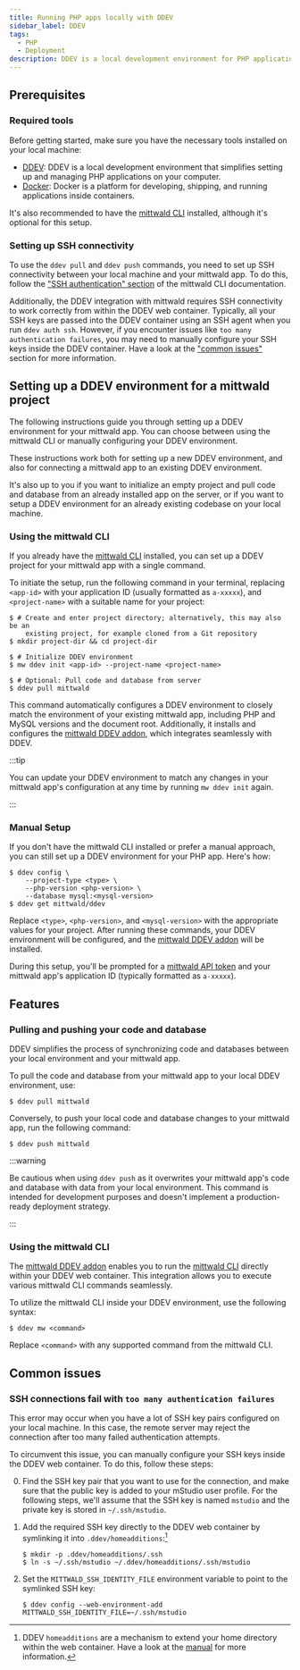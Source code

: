 ```yaml
---
title: Running PHP apps locally with DDEV
sidebar_label: DDEV
tags:
  - PHP
  - Deployment
description: DDEV is a local development environment for PHP applications. It provides an easy way to run PHP apps locally, facilitating development and testing.
---
```


## Prerequisites

### Required tools

Before getting started, make sure you have the necessary tools installed on your local machine:

- [DDEV](https://ddev.readthedocs.io/en/stable/): DDEV is a local development environment that simplifies setting up and managing PHP applications on your computer.
- [Docker](https://www.docker.com/): Docker is a platform for developing, shipping, and running applications inside containers.

It's also recommended to have the [mittwald CLI][cli] installed, although it's optional for this setup.

### Setting up SSH connectivity

To use the `ddev pull` and `ddev push` commands, you need to set up SSH connectivity between your local machine and your mittwald app. To do this, follow the ["SSH authentication" section][cli-ssh] of the mittwald CLI documentation.

Additionally, the DDEV integration with mittwald requires SSH connectivity to work correctly from within the DDEV web container. Typically, all your SSH keys are passed into the DDEV container using an SSH agent when you run `ddev auth ssh`. However, if you encounter issues like `too many authentication failures`, you may need to manually configure your SSH keys inside the DDEV container. Have a look at the ["common issues"](#common-issues) section for more information.

## Setting up a DDEV environment for a mittwald project

The following instructions guide you through setting up a DDEV environment for your mittwald app. You can choose between using the mittwald CLI or manually configuring your DDEV environment.

These instructions work both for setting up a new DDEV environment, and also for connecting a mittwald app to an existing DDEV environment.

It's also up to you if you want to initialize an empty project and pull code and database from an already installed app on the server, or if you want to setup a DDEV environment for an already existing codebase on your local machine.

### Using the mittwald CLI

If you already have the [mittwald CLI][cli] installed, you can set up a DDEV project for your mittwald app with a single command.

To initiate the setup, run the following command in your terminal, replacing `<app-id>` with your application ID (usually formatted as `a-xxxxx`), and `<project-name>` with a suitable name for your project:

```shell-session
$ # Create and enter project directory; alternatively, this may also be an
    existing project, for example cloned from a Git repository
$ mkdir project-dir && cd project-dir

$ # Initialize DDEV environment
$ mw ddev init <app-id> --project-name <project-name>

$ # Optional: Pull code and database from server
$ ddev pull mittwald
```

This command automatically configures a DDEV environment to closely match the environment of your existing mittwald app, including PHP and MySQL versions and the document root. Additionally, it installs and configures the [mittwald DDEV addon][ddev-addon], which integrates seamlessly with DDEV.

:::tip

You can update your DDEV environment to match any changes in your mittwald app's configuration at any time by running `mw ddev init` again.

:::

### Manual Setup

If you don't have the mittwald CLI installed or prefer a manual approach, you can still set up a DDEV environment for your PHP app. Here's how:

```shell-session
$ ddev config \
    --project-type <type> \
    --php-version <php-version> \
    --database mysql:<mysql-version>
$ ddev get mittwald/ddev
```

Replace `<type>`, `<php-version>`, and `<mysql-version>` with the appropriate values for your project. After running these commands, your DDEV environment will be configured, and the [mittwald DDEV addon][ddev-addon] will be installed.

During this setup, you'll be prompted for a [mittwald API token][apitoken] and your mittwald app's application ID (typically formatted as `a-xxxxx`).

## Features

### Pulling and pushing your code and database

DDEV simplifies the process of synchronizing code and databases between your local environment and your mittwald app.

To pull the code and database from your mittwald app to your local DDEV environment, use:

```shell-session
$ ddev pull mittwald
```

Conversely, to push your local code and database changes to your mittwald app, run the following command:

```shell-session
$ ddev push mittwald
```

:::warning

Be cautious when using `ddev push` as it overwrites your mittwald app's code and database with data from your local environment. This command is intended for development purposes and doesn't implement a production-ready deployment strategy.

:::

### Using the mittwald CLI

The [mittwald DDEV addon][ddev-addon] enables you to run the [mittwald CLI][cli] directly within your DDEV web container. This integration allows you to execute various mittwald CLI commands seamlessly.

To utilize the mittwald CLI inside your DDEV environment, use the following syntax:

```shell-session
$ ddev mw <command>
```

Replace `<command>` with any supported command from the mittwald CLI.

## Common issues

### SSH connections fail with `too many authentication failures`

This error may occur when you have a lot of SSH key pairs configured on your local machine. In this case, the remote server may reject the connection after too many failed authentication attempts.

To circumvent this issue, you can manually configure your SSH keys inside the DDEV web container. To do this, follow these steps:

0. Find the SSH key pair that you want to use for the connection, and make sure that the public key is added to your mStudio user profile. For the following steps, we'll assume that the SSH key is named `mstudio` and the private key is stored in `~/.ssh/mstudio`.

1. Add the required SSH key directly to the DDEV web container by symlinking it into `.ddev/homeadditions`:[^1]

   ```shell-session
   $ mkdir -p .ddev/homeadditions/.ssh
   $ ln -s ~/.ssh/mstudio ~/.ddev/homeadditions/.ssh/mstudio
   ```

2. Set the `MITTWALD_SSH_IDENTITY_FILE` environment variable to point to the symlinked SSH key:

   ```shell-session
   $ ddev config --web-environment-add MITTWALD_SSH_IDENTITY_FILE=~/.ssh/mstudio
   ```

[cli]: /cli
[cli-ssh]: /docs/v2/cli/usage/intro/#ssh
[apitoken]: /docs/v2/api/intro
[ddev-addon]: https://github.com/mittwald/ddev

[^1]: DDEV `homeadditions` are a mechanism to extend your home directory within the web container. Have a look at the [manual](https://ddev.readthedocs.io/en/stable/users/extend/in-container-configuration/) for more information.
